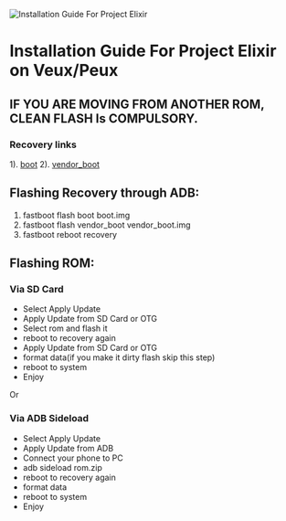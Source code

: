 ![Installation Guide For Project Elixir](https://i.imgur.com/3UmK6nS.png "Installation")

# Installation Guide For Project Elixir on Veux/Peux

## IF YOU ARE MOVING FROM ANOTHER ROM, CLEAN FLASH Is COMPULSORY.

### Recovery links
1). [boot](https://sourceforge.net/projects/ashish-builds/files/Recovery-A13//boot.img/download)
2). [vendor_boot](https://sourceforge.net/projects/ashish-builds/files/Recovery-A13/vendor_boot.img/download)

## Flashing Recovery through ADB:
1. fastboot flash boot boot.img
2. fastboot flash vendor_boot  vendor_boot.img
4. fastboot reboot recovery

## Flashing ROM:
### Via SD Card
* Select Apply Update
* Apply Update from SD Card or OTG
* Select rom and flash it
* reboot to recovery again
* Apply Update from SD Card or OTG
* format data(if you make it dirty flash skip this step)
* reboot to system
* Enjoy

Or
### Via ADB Sideload
* Select Apply Update
* Apply Update from ADB
* Connect your phone to PC
* adb sideload rom.zip
* reboot to recovery again
* format data
* reboot to system
* Enjoy
